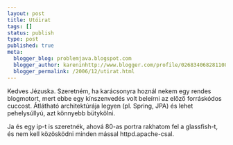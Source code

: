 ```yaml
---
layout: post
title: Utóirat
tags: []
status: publish
type: post
published: true
meta:
  blogger_blog: problemjava.blogspot.com
  blogger_author: kareninhttp://www.blogger.com/profile/02683406828110839343noreply@blogger.com
  blogger_permalink: /2006/12/utirat.html
---
```

Kedves Jézuska. Szeretném, ha karácsonyra hoznál nekem egy rendes blogmotort, mert ebbe egy kínszenvedés volt beleírni az előző forráskódos cuccost. Átlátható architektúrája legyen (pl. Spring, JPA) és lehet pehelysúllyú, azt könnyebb bütykölni.

Ja és egy ip-t is szeretnék, ahová 80-as portra rakhatom fel a glassfish-t, és nem kell közösködni minden mással httpd.apache-csal.
